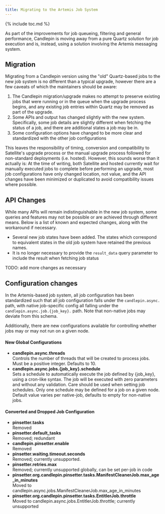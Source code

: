 ```yaml
---
title: Migrating to the Artemis Job System
---
```

{% include toc.md %}

As part of the improvements for job queueing, filtering and general performance, Candlepin is moving
away from a pure Quartz solution for job execution and is, instead, using a solution involving the
Artemis messaging system.

## Migration

Migrating from a Candlepin version using the "old" Quartz-based jobs to the new job system is no
different than a typical upgrade, however there are a few caveats of which the maintainers should
be aware:

1. The Candlepin migration/upgrade makes no attempt to preserve existing jobs that were running or
   in the queue when the upgrade process begins, and any existing job entries within Quartz may be
   removed as part of the upgrade.
1. Some APIs and output has changed slightly with the new system. Specifically, some job details
   are slightly different when fetching the status of a job, and there are additional states a job
   may be in.
1. Some configuration options have changed to be more clear and standardized with the other job
   configurations


This leaves the responsibility of timing, conversion and compatibility to Satellite's upgrade process
or the manual upgrade process followed for non-standard deployments (i.e. hosted). However, this sounds
worse than it actually is: At the time of writing, both Satellite and hosted currently wait for manually
executed jobs to complete before performing an upgrade, most job configurations have only changed
location, not value, and the API changes have been minimized or duplicated to avoid compatibility issues
where possible.



## API Changes

While many APIs will remain indistinguishable in the new job system, some queries and features may not
be possible or are achieved through different means. Below is a list of known and expected changes, along
with the workaround if necessary.

- Several new job states have been added. The states which correspond to equivalent states in the old job
  system have retained the previous names.
- It is no longer necessary to provide the ```result_data``` query parameter to include the result when
  fetching job status

TODO: add more changes as necessary



## Configuration changes

In the Artemis-based job system, all job configuration has been standardized such that all job configuration
falls under the ```candlepin.async.``` path, with native job-specific config all falling under the
```candlepin.async.job.{job_key}.``` path. Note that non-native jobs may deviate from this schema.

Additionally, there are new configurations available for controlling whether jobs may or may not run
on a given node.

#### New Global Configurations

- **candlepin.async.threads**<br/>
  Controls the number of threads that will be created to process jobs. Must be a positive integer. Defaults to 10.
- **candlepin.async.jobs.{job_key}.schedule**<br/>
  Sets a schedule to automatically execute the job defined by {job_key}, using a cron-like syntax. The job will be executed with zero parameters and without any validation. Care should be used when setting job schedules. Only one schedule may be defined for a job on a given node. Default value varies per native-job, defaults to empty for non-native jobs.

#### Converted and Dropped Job Configuration

- **pinsetter.tasks**<br/>
  Removed
- **pinsetter.default_tasks**<br/>
  Removed; redundant
- **candlepin.pinsetter.enable**<br/>
  Removed
- **pinsetter.waiting.timeout.seconds**<br/>
  Removed; currently unsupported.
- **pinsetter.retries.max**<br/>
  Removed; currently unsupported globally, can be set per-job in code
- **pinsetter.org.candlepin.pinsetter.tasks.ManifestCleanerJob.max_age_in_minutes**<br/>
  Moved to candlepin.async.jobs.ManifestCleanerJob.max_age_in_minutes
- **pinsetter.org.candlepin.pinsetter.tasks.EntitlerJob.throttle**<br/>
  Moved to candlepin.async.jobs.EntitlerJob.throttle; currently unsupported


